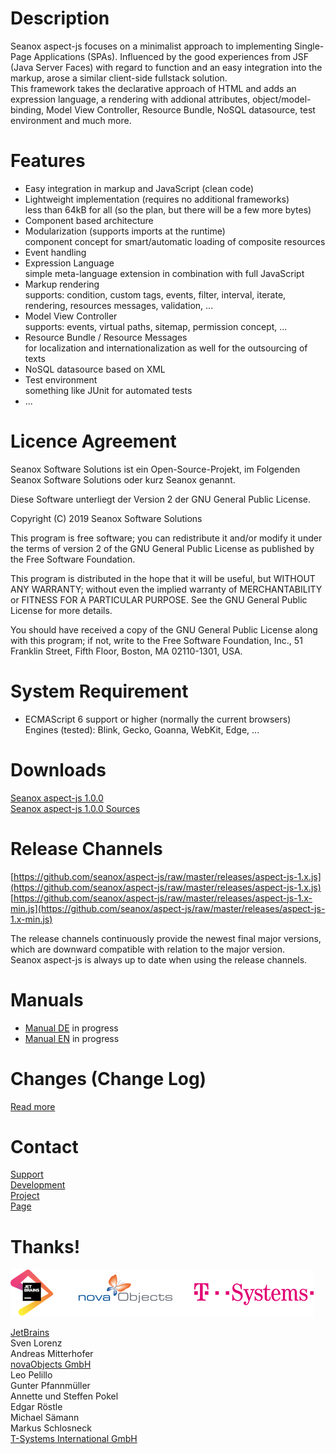 # Description
Seanox aspect-js focuses on a minimalist approach to implementing
Single-Page Applications (SPAs). Influenced by the good experiences from JSF
(Java Server Faces) with regard to function and an easy integration into the
markup, arose a similar client-side fullstack solution.  
This framework takes the declarative approach of HTML and adds an expression
language, a rendering with addional attributes, object/model-binding, Model View
Controller, Resource Bundle, NoSQL datasource, test environment and much more.


# Features
- Easy integration in markup and JavaScript (clean code)
- Lightweight implementation (requires no additional frameworks)  
  less than 64kB for all (so the plan, but there will be a few more bytes)
- Component based architecture
- Modularization (supports imports at the runtime)  
  component concept for smart/automatic loading of composite resources
- Event handling
- Expression Language  
  simple meta-language extension in combination with full JavaScript
- Markup rendering  
  supports: condition, custom tags, events, filter, interval, iterate, rendering,
  resources messages, validation, ...
- Model View Controller  
  supports: events, virtual paths, sitemap, permission concept, ...
- Resource Bundle / Resource Messages  
  for localization and internationalization as well for the outsourcing of texts 
- NoSQL datasource based on XML
- Test environment  
  something like JUnit for automated tests
- ...


# Licence Agreement
Seanox Software Solutions ist ein Open-Source-Projekt, im Folgenden
Seanox Software Solutions oder kurz Seanox genannt.

Diese Software unterliegt der Version 2 der GNU General Public License.

Copyright (C) 2019 Seanox Software Solutions

This program is free software; you can redistribute it and/or modify it under
the terms of version 2 of the GNU General Public License as published by the
Free Software Foundation.

This program is distributed in the hope that it will be useful, but WITHOUT ANY
WARRANTY; without even the implied warranty of MERCHANTABILITY or FITNESS FOR A
PARTICULAR PURPOSE. See the GNU General Public License for more details.

You should have received a copy of the GNU General Public License along with
this program; if not, write to the Free Software Foundation, Inc., 51 Franklin
Street, Fifth Floor, Boston, MA 02110-1301, USA.


# System Requirement
- ECMAScript 6 support or higher (normally the current browsers)  
  Engines (tested): Blink, Gecko, Goanna, WebKit, Edge, ...


# Downloads
[Seanox aspect-js 1.0.0](https://github.com/seanox/aspect-js/raw/master/releases/aspect-js-1.0.0.zip)  
[Seanox aspect-js 1.0.0 Sources](https://github.com/seanox/aspect-js/raw/master/releases/aspect-js-1.0.0-src.zip)


# Release Channels
[https://github.com/seanox/aspect-js/raw/master/releases/aspect-js-1.x.js](https://github.com/seanox/aspect-js/raw/master/releases/aspect-js-1.x.js)  
[https://github.com/seanox/aspect-js/raw/master/releases/aspect-js-1.x-min.js](https://github.com/seanox/aspect-js/raw/master/releases/aspect-js-1.x-min.js)  

The release channels continuously provide the newest final major versions, which
are downward compatible with relation to the major version.    
Seanox aspect-js is always up to date when using the release channels.


# Manuals
- [Manual DE](https://github.com/seanox/aspect-js/blob/master/manual/de) in progress
- [Manual EN](https://github.com/seanox/aspect-js/blob/master/manual/en) in progress

# Changes (Change Log)
[Read more](https://raw.githubusercontent.com/seanox/aspect-js/master/CHANGES)


# Contact
[Support](http://seanox.de/contact?support)  
[Development](http://seanox.de/contact?development)  
[Project](http://seanox.de/contact?service)  
[Page](http://seanox.de/contact)


# Thanks!
<img src="https://raw.githubusercontent.com/seanox/seanox/master/sources/resources/images/thanks.png">

[JetBrains](https://www.jetbrains.com/?from=seanox)  
Sven Lorenz  
Andreas Mitterhofer  
[novaObjects GmbH](https://www.novaobjects.de)  
Leo Pelillo  
Gunter Pfannm&uuml;ller  
Annette und Steffen Pokel  
Edgar R&ouml;stle  
Michael S&auml;mann  
Markus Schlosneck  
[T-Systems International GmbH](https://www.t-systems.com)
